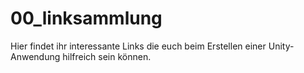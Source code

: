 # 00_linksammlung
Hier findet ihr interessante Links die euch beim Erstellen einer Unity-Anwendung hilfreich sein können.
